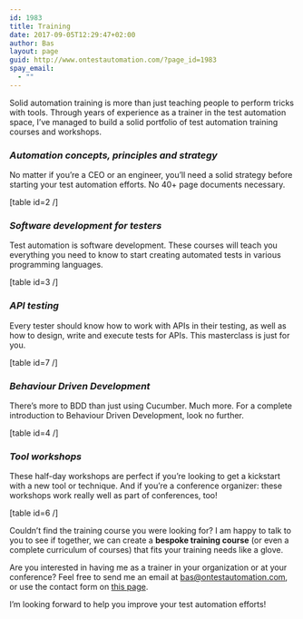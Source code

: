 ```yaml
---
id: 1983
title: Training
date: 2017-09-05T12:29:47+02:00
author: Bas
layout: page
guid: http://www.ontestautomation.com/?page_id=1983
spay_email:
  - ""
---
```

Solid automation training is more than just teaching people to perform tricks with tools. Through years of experience as a trainer in the test automation space, I&#8217;ve managed to build a solid portfolio of test automation training courses and workshops.

### **_Automation concepts, principles and strategy_**

No matter if you&#8217;re a CEO or an engineer, you&#8217;ll need a solid strategy before starting your test automation efforts. No 40+ page documents necessary.

[table id=2 /]

### **_Software development for testers_**

Test automation is software development. These courses will teach you everything you need to know to start creating automated tests in various programming languages.

[table id=3 /]

### _**API testing**_

Every tester should know how to work with APIs in their testing, as well as how to design, write and execute tests for APIs. This masterclass is just for you.

[table id=7 /]

### **_Behaviour Driven Development_**

There&#8217;s more to BDD than just using Cucumber. Much more. For a complete introduction to Behaviour Driven Development, look no further.

[table id=4 /]

### _**Tool workshops**_

These half-day workshops are perfect if you&#8217;re looking to get a kickstart with a new tool or technique. And if you&#8217;re a conference organizer: these workshops work really well as part of conferences, too!

[table id=6 /]

Couldn&#8217;t find the training course you were looking for? I am happy to talk to you to see if together, we can create a **bespoke training course** (or even a complete curriculum of courses) that fits your training needs like a glove.

Are you interested in having me as a trainer in your organization or at your conference? Feel free to send me an email at bas@ontestautomation.com, or use the contact form on [this page](https://www.ontestautomation.com/contact/).

I’m looking forward to help you improve your test automation efforts!